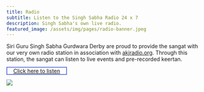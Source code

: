```yaml
---
title: Radio
subtitle: Listen to the Singh Sabha Radio 24 x 7
description: Singh Sabha's own live radio.
featured_image: /assets/img/pages/radio-banner.jpeg
---
```


<p class="text-center">
Siri Guru Singh Sabha Gurdwara Derby are proud to provide the sangat with our very own radio station in association with <a href="http://www.akjradio.org">akjradio.org</a>. Through this station, the sangat can listen to live events and pre-recorded keertan.
</p>

<div class="text-center">
    <p><a href="https://tinyurl.com/2vbcvnse" target="_blank" style="padding: 0 1rem; border: 2px solid #5e72e4;">Click here to listen</a></p>
    <a href="https://tinyurl.com/2vbcvnse" target="_blank"><img src="{{'/assets/img/iphone-radio.png' | relative_url }}" style="max-width: 200px"></a>
</div>